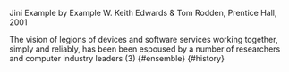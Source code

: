 ﻿Jini Example by Example
W. Keith Edwards & Tom Rodden, Prentice Hall, 2001

The vision of legions of devices and software services working together, simply and reliably, has been been espoused by a number of researchers and computer industry leaders (3) {#ensemble} {#history}
